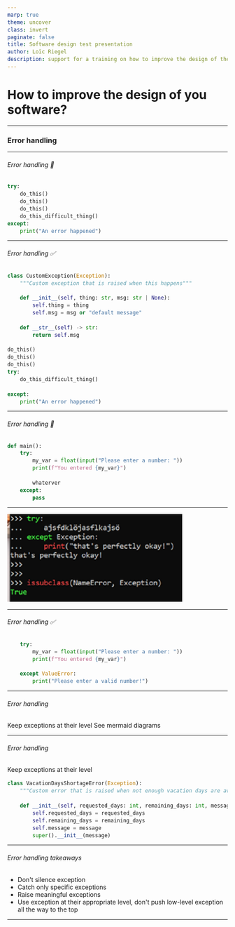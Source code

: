 ```yaml
---
marp: true
theme: uncover
class: invert
paginate: false
title: Software design test presentation
author: Loïc Riegel
description: support for a training on how to improve the design of the software we produce.
---
```


# How to improve the design of you software?


---
### Error handling

---
###### Error handling :red_circle:

```Python
try:
    do_this()
    do_this()
    do_this()
    do_this_difficult_thing()
except:
    print("An error happened")
```

---

###### Error handling :white_check_mark:

```Python
class CustomException(Exception):
    """Custom exception that is raised when this happens"""

    def __init__(self, thing: str, msg: str | None):
        self.thing = thing
        self.msg = msg or "default message"
    
    def __str__(self) -> str:
        return self.msg

do_this()
do_this()
do_this()
try:
    do_this_difficult_thing()

except:
    print("An error happened")
```

---
###### Error handling :red_circle:
```Python
def main():
    try:
        my_var = float(input("Please enter a number: "))
        print(f"You entered {my_var}")

        whaterver
    except:
        pass
```

---
![](./assets/images/try-catch-with-name-error.png)

---
###### Error handling :white_check_mark:
```Python
    try:
        my_var = float(input("Please enter a number: "))
        print(f"You entered {my_var}")

    except ValueError:
        print("Please enter a valid number!")
```

---
###### Error handling
Keep exceptions at their level
See mermaid diagrams

---
###### Error handling
Keep exceptions at their level
```Python
class VacationDaysShortageError(Exception):
    """Custom error that is raised when not enough vacation days are available."""

    def __init__(self, requested_days: int, remaining_days: int, message: str) -> None:
        self.requested_days = requested_days
        self.remaining_days = remaining_days
        self.message = message
        super().__init__(message)
```

---
###### Error handling takeaways
- Don't silence exception
- Catch only specific exceptions
- Raise meaningful exceptions
- Use exception at their appropriate level, don't push low-level exception all the way to the top

---

